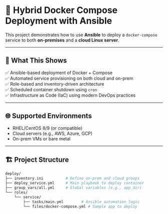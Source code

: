 # 🚀 Hybrid Docker Compose Deployment with Ansible

This project demonstrates how to use **Ansible** to deploy a `docker-compose` service to both **on-premises** and a **cloud Linux server**.

---

## 🧰 What This Shows

✅ Ansible-based deployment of Docker + Compose  
✅ Automated service provisioning on both cloud and on-prem  
✅ Role-based and inventory-driven architecture  
✅ Scheduled container shutdown using `cron`  
✅ Infrastructure as Code (IaC) using modern DevOps practices

---

## 🌐 Supported Environments

- RHEL/CentOS 8/9 (or compatible)
- Cloud servers (e.g., AWS, Azure, GCP)
- On-prem VMs or bare metal

---

## 🏗️ Project Structure

```bash
deploy/
├── inventory.ini          # Define on-prem and cloud groups
├── deploy_service.yml     # Main playbook to deploy container
├── group_vars/all.yml     # Global variables (e.g., app_dir)
└── roles/
    └── service/
        ├── tasks/main.yml        # Ansible automation logic
        └── files/docker-compose.yml # Sample app to deploy

